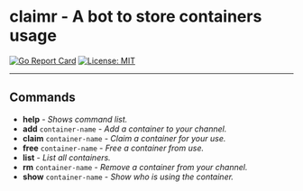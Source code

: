 # claimr - A bot to store containers usage
[![Go Report Card](https://goreportcard.com/badge/github.com/evandroflores/claimr)](https://goreportcard.com/report/github.com/evandroflores/claimr) [![License: MIT](https://img.shields.io/badge/License-MIT-green.svg)](https://opensource.org/licenses/MIT)

---

## Commands

* **help** - *Shows command list.*
* **add** `container-name` - *Add a container to your channel.*
* **claim** `container-name` - *Claim a container for your use.*
* **free** `container-name` - *Free a container from use.*
* **list** - *List all containers.*
* **rm** `container-name` - *Remove a container from your channel.*
* **show** `container-name` - *Show who is using the container.*
